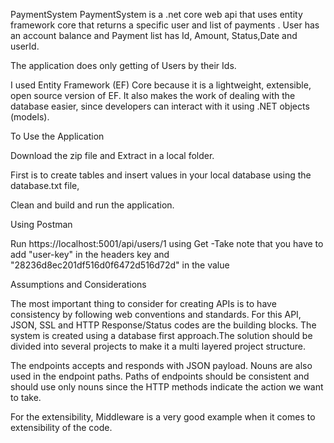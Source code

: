 PaymentSystem
PaymentSystem is a .net core web api that uses entity framework core that returns a specific user and list of payments . User has an account balance and Payment list has Id, Amount, Status,Date and userId.

The application does only getting of Users by their Ids.

I used Entity Framework (EF) Core because it is a lightweight, extensible, open source version of EF. It also makes the work of dealing with the database easier, since developers can interact with it using .NET objects (models).

To Use the Application

Download the zip file and Extract in a local folder.

First is to create tables and insert values in your local database using the database.txt file,

Clean and build and run the application.

Using Postman

Run https://localhost:5001/api/users/1 using Get
-Take note that you have to add "user-key" in the headers key and "28236d8ec201df516d0f6472d516d72d" in the value

Assumptions and Considerations

The most important thing to consider for creating APIs is to have consistency by following web conventions and standards. For this API, JSON, SSL and HTTP Response/Status codes are the building blocks. The system is created using a database first approach.The solution should be divided into several projects to make it a multi layered project structure.

The endpoints accepts and responds with JSON payload. Nouns are also used in the endpoint paths. Paths of endpoints should be consistent and should use only nouns since the HTTP methods indicate the action we want to take. 

For the extensibility, Middleware is a very good example when it comes to extensibility of the code. 
